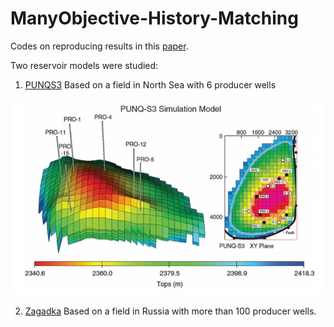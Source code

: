 # ManyObjective-History-Matching

Codes on reproducing results in this [paper].


Two reservoir models were studied:

1. [PUNQS3] Based on a field in North Sea with 6 producer wells

![](https://github.com/jcohut/ManyObjective-History-Matching/blob/master/images/punqs3.PNG "PUNQS3 Reservoir Model")


2. [Zagadka] Based on a field in Russia with more than 100 producer wells.


[paper]: https://ieeexplore.ieee.org/document/7850215
[PUNQS3]: https://www.imperial.ac.uk/earth-science/research/research-groups/perm/standard-models/eclipse-dataset/
[Zagadka]: https://ieeexplore.ieee.org/document/7850215

